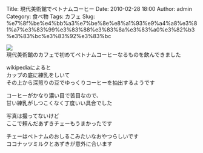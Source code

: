 Title: 現代美術館でベトナムコーヒー
Date: 2010-02-28 18:00
Author: admin
Category: 食べ物
Tags: カフェ
Slug: %e7%8f%be%e4%bb%a3%e7%be%8e%e8%a1%93%e9%a4%a8%e3%81%a7%e3%83%99%e3%83%88%e3%83%8a%e3%83%a0%e3%82%b3%e3%83%bc%e3%83%92%e3%83%bc

[![](http://farm3.static.flickr.com/2717/4391218953_d86b307008_m.jpg)](http://www.flickr.com/photos/46200029@N06/4391218953/)  
現代美術館のカフェで初めてベトナムコーヒーなるものを飲んできました

wikipediaによると  
カップの底に練乳をしいて  
その上から深煎りの豆でゆっくりコーヒーを抽出するようです

コーヒーがかなり濃い目で苦目なので、  
甘い練乳がしつこくなく丁度いい具合でした

写真は撮ってないけど  
ここで頼んだあずきチェーもうまかったです

チェーはベトナムのおしるこみたいなおやつらしいです  
ココナッツミルクとあずきが意外に合います
